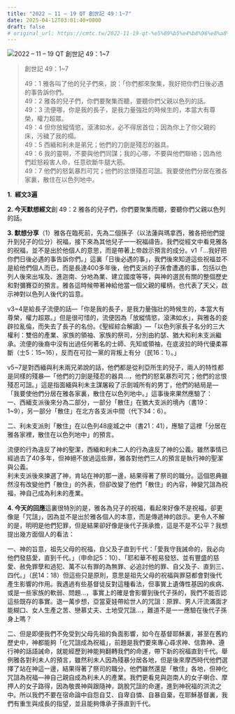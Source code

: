 ```yaml
---
title: "2022 – 11 – 19 QT 創世記 49：1~7"
date: 2025-04-12T03:01:40+0800
draft: false
# original_url: https://cmtc.tw/2022-11-19-qt-%e5%89%b5%e4%b8%96%e8%a8%98-49%ef%bc%9a17
---
```


![2022 – 11 – 19 QT 創世記 49：1\~7](/images/qt.jpg  "2022 – 11 – 19 QT 創世記 49：1\~7")

> 創世記 49：1\~7
>
> 49：1 雅各叫了他的兒子們來，說：「你們都來聚集，我好把你們日後必遇的事告訴你們。  
> 49：2 雅各的兒子們，你們要聚集而聽，要聽你們父親以色列的話。  
> 49：3 流便哪，你是我的長子，是我力量強壯的時候生的，本當大有尊榮，權力超眾。  
> 49：4 但你放縱情慾，滾沸如水，必不得居首位；因為你上了你父親的床，污穢了我的榻。  
> 49：5 西緬和利未是弟兄；他們的刀劍是殘忍的器具。  
> 49：6 我的靈啊，不要與他們同謀；我的心哪，不要與他們聯絡；因為他們趁怒殺害人命，任意砍斷牛腿大筋。  
> 49：7 他們的怒氣暴烈可咒；他們的忿恨殘忍可詛。我要使他們分居在雅各家裏，散住在以色列地中。

**1.  經文3遍**

**2. 今天默想經文**創 49：2 雅各的兒子們，你們要聚集而聽，要聽你們父親以色列的話。

**3. 默想分享**（1）雅各在臨死前，先為二個孫子（以法蓮與瑪拿西，雅各把他們提升到兒子的位分）祝福，接下來為其他兒子一一祝福禱告。我們從經文中看見雅各的祝福，並不是出於他個人的意思，而是帶著上帝啟示預言的成分。v1「…我好把你們日後必遇的事告訴你們。」這裏「日後必遇的事」，我們後來知道這些祝福並不是給他們個人而已，而是長達400多年後，他們支派的子孫會遭遇的事，包括以色列人後來出埃及、進迦南、分地為業、建立國度等等，與神的選民有關的整個歷史和對彌賽亞的預言。雅各這時候帶著神給他當一個父親的權柄，也代表了天父，啟示神對以色列人後代的旨意。

v3\~4是給長子流便的話—「你是我的長子，是我力量強壯的時候生的，本當大有尊榮，權力超眾。」但是很可惜的，流便因為「放縱情慾，滾沸如水」，與雅各的妾辟拉亂倫，而失去了長子的名份。《聖經綜合解讀》—「以色列家長子名分的三大權利：雙倍的產業、家族的領袖、家族的祭司，分別由約瑟、猶大和利未支派繼承。流便的後裔中沒有出過任何著名的士師、先知或領袖，在底波拉的時代優柔寡斷（士5：15\~16），反而在可拉一黨的背叛上有分（民16：1）。」

v5\~7是對西緬與利未兩兄弟說的話，他們都是從利亞所生的兒子，兩人的特性都是同樣的殘暴—「他們的刀劍是殘忍的器具…，他們的怒氣暴烈可咒；他們的忿恨殘忍可詛。」這是指面緬與利未主謀屠殺了示劍城所有的男丁，他們的結局是—「我要使他們分居在雅各家裏，散住在以色列地中。」這事後來果然應驗了：  
一、西緬支派後來分為二部分，一部分「散住」在猶大支派的境內（書19：1\~9），另一部分「散住」在北方各支派中間（代下34：6）。

二、利未支派則「散住」在以色列48座城之中（書21：41），應驗了這裡「分居在雅各家裡，散住在以色列地中」的預言。

流便的行為違反了神的聖潔，西緬和利未二人的行為違反了神的公義。雖然事情已經過去了40多年，但神絕不放過這些罪，雅各對他們三人的預言是執行神的聖潔與公義。  
利未支派後來揀選了神，肯站在神的那一邊，結果得著了祭司的職分。這個恩典雖然沒有改變他們「散住」的外表，但卻改變了他們「散住」的內容，神變咒詛為祝福，神自己成為利未的產業。

**4. 今天的回應**這裏很特別的是，雅各為兒子的祝福，看起來好像不是祝福，卻更像是「咒詛」，因為並不是出於雅各個人的本意，而是傳遞神的啟示。更令人不解的是，明明是他們犯罪，但是結果卻好像是後代子孫承擔，這是不是不公平？我想提出幾方面個人的看法：

一、神的旨意，祖先父母的祝福，自父及子直到千代：「愛我守我誡命的，我必向他們發慈愛，直到千代。」（申命記5：10）、「耶和華不輕易發怒、並有豐盛的慈愛、赦免罪孽和過犯、萬不以有罪的為無罪、必追討他的罪、自父及子、直到三、四代。」（民14：18）但這些只是原則，意思是祖先父母的祝福與罪惡都會對後代產生影響的作用。我遇過有些基督徒反對這種看法，但事實上遺傳性基因的疾病、或是一些家族的軟弱、問題…，事實上的確是會影響到後代子孫的，我們不能否認這些既存的事實。退一萬步想，亞當夏娃帶給世人的咒詛：原罪、男人汗流滿面才能糊口、女人生產之苦、戀慕丈夫、土地受咒詛…，難道不是一一應驗在後代子孫身上嗎？

二、但是即便我們不免受到父母先祖的負面影響，如今在基督耶穌裏，甚至在舊約歷史中，神都能夠「化咒詛成為祝福」，前題是我們要來專心尋求神、信靠神、遵行神的話語誡命，就能經歷到神能夠翻轉我們的命運，帶下新的祝福直到千代。舉例雅各對利未人的預言，雖然利未人因為殘暴分居各地，但是後來摩西時代他們選擇了站在神這一邊，結果得著了祭司的職分。他們雖然還是「散住」各地，但神化咒詛為祝福—神自己親自成為利未人的產業。我們更看見與迦南人的女子喇合、摩押人的女子路得，因為敬畏神與跟隨神，跳脫咒詛的命運，進到神祝福的洪流之中。所以我們不要在宿命論中自怨自艾、自卑自憐、自暴自棄，在耶穌基督裏，我們有重生與成長的指望，並且能夠傳承子孫直到千代。